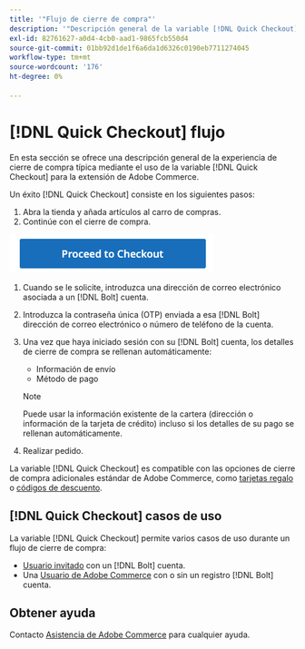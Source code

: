 ```yaml
---
title: '"Flujo de cierre de compra"'
description: '"Descripción general de la variable [!DNL Quick Checkout] en Adobe Commerce".'
exl-id: 82761627-a0d4-4cb0-aad1-9865fcb550d4
source-git-commit: 01bb92d1de1f6a6da1d6326c0190eb7711274045
workflow-type: tm+mt
source-wordcount: '176'
ht-degree: 0%

---
```


# [!DNL Quick Checkout] flujo

En esta sección se ofrece una descripción general de la experiencia de cierre de compra típica mediante el uso de la variable [!DNL Quick Checkout] para la extensión de Adobe Commerce.

Un éxito [!DNL Quick Checkout] consiste en los siguientes pasos:

1. Abra la tienda y añada artículos al carro de compras.
1. Continúe con el cierre de compra.

![Cierre de compra](assets/proceed-checkout.png)

1. Cuando se le solicite, introduzca una dirección de correo electrónico asociada a un [!DNL Bolt] cuenta.
1. Introduzca la contraseña única (OTP) enviada a esa [!DNL Bolt] dirección de correo electrónico o número de teléfono de la cuenta.
1. Una vez que haya iniciado sesión con su [!DNL Bolt] cuenta, los detalles de cierre de compra se rellenan automáticamente:

   - Información de envío
   - Método de pago

   >[!NOTE]
   >
   > Puede usar la información existente de la cartera (dirección o información de la tarjeta de crédito) incluso si los detalles de su pago se rellenan automáticamente.

1. Realizar pedido.

La variable [!DNL Quick Checkout] es compatible con las opciones de cierre de compra adicionales estándar de Adobe Commerce, como [tarjetas regalo](https://docs.magento.com/user-guide/catalog/product-gift-card.html) o [códigos de descuento](https://docs.magento.com/user-guide/marketing/price-rules-cart-coupon.html).

## [!DNL Quick Checkout] casos de uso

La variable [!DNL Quick Checkout] permite varios casos de uso durante un flujo de cierre de compra:

- [Usuario invitado](../quick-checkout/checkout-adobe-commerce.md) con un [!DNL Bolt] cuenta.
- Una [Usuario de Adobe Commerce](../quick-checkout/checkout-adobe-commerce.md) con o sin un registro [!DNL Bolt] cuenta.

## Obtener ayuda

Contacto [Asistencia de Adobe Commerce](mailto:quick-checkout-support@adobe.com) para cualquier ayuda.
